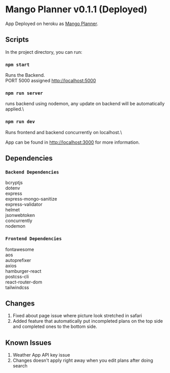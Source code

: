 # Mango Planner v0.1.1 (Deployed)

App Deployed on heroku as [Mango Planner](https://mangoplanner.herokuapp.com/).

## Scripts

In the project directory, you can run:

### `npm start`

Runs the Backend.\
PORT 5000 assigned [http://localhost:5000](http://localhost:5000)

### `npm run server`

runs backend using nodemon, any update on backend will be automatically applied.\

### `npm run dev`

Runs frontend and backend concurrently on localhost.\

App can be found in [http://localhost:3000](http://localhost:3000) for more information.

## Dependencies

### `Backend Dependencies`

bcryptjs\
dotenv\
express\
express-mongo-sanitize\
express-validator\
helmet\
jsonwebtoken\
concurrently\
nodemon

### `Frontend Dependencies`

fontawesome\
aos\
autoprefixer\
axios\
hamburger-react\
postcss-cli\
react-router-dom\
tailwindcss

## Changes

1. Fixed about page issue where picture look stretched in safari
2. Added feature that automatically put incompleted plans on the top side and completed ones to the bottom side.

## Known Issues

1. Weather App API key issue
2. Changes doesn't apply right away when you edit plans after doing search
